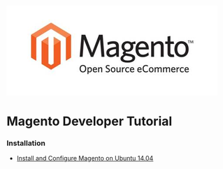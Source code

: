 ![](files/MagentoLogo.jpg)

# Magento Developer Tutorial

### Installation
 * [Install and Configure Magento on Ubuntu 14.04](http://www.hao123.com)